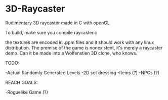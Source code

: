 # 3D-Raycaster
Rudimentary 3D raycaster made in C with openGL

To build, make sure you compile raycaster.c

the textures are encoded in .ppm files and it should work with any linux distribution. The premise of the game is nonexistent, it's merely a raycaster demo. Can it be made into a Wolfenstien 3D clone, who knows. 

TODO:

-Actual Randomly Generated Levels
-2D set dressing
-Items (?)
-NPCs (?)

REACH GOALS:

-Roguelike Game (?)
